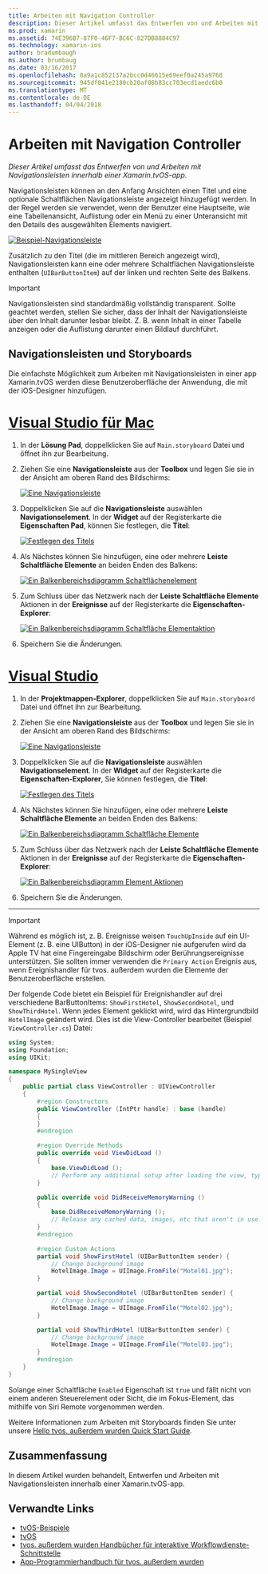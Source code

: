 ```yaml
---
title: Arbeiten mit Navigation Controller
description: Dieser Artikel umfasst das Entwerfen von und Arbeiten mit Navigationsleisten innerhalb einer Xamarin.tvOS-app.
ms.prod: xamarin
ms.assetid: 74E396B7-87F0-46F7-BC6C-827DB8884C97
ms.technology: xamarin-ios
author: bradumbaugh
ms.author: brumbaug
ms.date: 03/16/2017
ms.openlocfilehash: 8a9a1c852137a2bcc0d46615e69eef0a245a9768
ms.sourcegitcommit: 945df041e2180cb20af08b83cc703ecd1aedc6b0
ms.translationtype: MT
ms.contentlocale: de-DE
ms.lasthandoff: 04/04/2018
---
```

# <a name="working-with-navigation-controllers"></a>Arbeiten mit Navigation Controller

_Dieser Artikel umfasst das Entwerfen von und Arbeiten mit Navigationsleisten innerhalb einer Xamarin.tvOS-app._

Navigationsleisten können an den Anfang Ansichten einen Titel und eine optionale Schaltflächen Navigationsleiste angezeigt hinzugefügt werden. In der Regel werden sie verwendet, wenn der Benutzer eine Hauptseite, wie eine Tabellenansicht, Auflistung oder ein Menü zu einer Unteransicht mit den Details des ausgewählten Elements navigiert.

[![](navigation-bars-images/navbar01.png "Beispiel-Navigationsleiste")](navigation-bars-images/navbar01.png#lightbox)

Zusätzlich zu den Titel (die im mittleren Bereich angezeigt wird), Navigationsleisten kann eine oder mehrere Schaltflächen Navigationsleiste enthalten (`UIBarButtonItem`) auf der linken und rechten Seite des Balkens.

> [!IMPORTANT]
> Navigationsleisten sind standardmäßig vollständig transparent. Sollte geachtet werden, stellen Sie sicher, dass der Inhalt der Navigationsleiste über den Inhalt darunter lesbar bleibt. Z. B. wenn Inhalt in einer Tabelle anzeigen oder die Auflistung darunter einen Bildlauf durchführt.




<a name="Navigation-Bars-and-Storyboards" />

## <a name="navigation-bars-and-storyboards"></a>Navigationsleisten und Storyboards

Die einfachste Möglichkeit zum Arbeiten mit Navigationsleisten in einer app Xamarin.tvOS werden diese Benutzeroberfläche der Anwendung, die mit der iOS-Designer hinzufügen.

# <a name="visual-studio-for-mactabvsmac"></a>[Visual Studio für Mac](#tab/vsmac)


1. In der **Lösung Pad**, doppelklicken Sie auf `Main.storyboard` Datei und öffnet ihn zur Bearbeitung.
1. Ziehen Sie eine **Navigationsleiste** aus der **Toolbox** und legen Sie sie in der Ansicht am oberen Rand des Bildschirms: 

    [![](navigation-bars-images/navbar02.png "Eine Navigationsleiste")](navigation-bars-images/navbar02.png#lightbox)
1. Doppelklicken Sie auf die **Navigationsleiste** auswählen **Navigationselement**. In der **Widget** auf der Registerkarte die **Eigenschaften Pad**, können Sie festlegen, die **Titel**: 

    [![](navigation-bars-images/navbar03.png "Festlegen des Titels")](navigation-bars-images/navbar03.png#lightbox)
1. Als Nächstes können Sie hinzufügen, eine oder mehrere **Leiste Schaltfläche Elemente** an beiden Enden des Balkens: 

    [![](navigation-bars-images/navbar04.png "Ein Balkenbereichsdiagramm Schaltflächenelement")](navigation-bars-images/navbar04.png#lightbox)
1. Zum Schluss über das Netzwerk nach der **Leiste Schaltfläche Elemente** Aktionen in der **Ereignisse** auf der Registerkarte die **Eigenschaften-Explorer**: 

    [![](navigation-bars-images/navbar05.png "Ein Balkenbereichsdiagramm Schaltfläche Elementaktion")](navigation-bars-images/navbar05.png#lightbox)
1. Speichern Sie die Änderungen.


# <a name="visual-studiotabvswin"></a>[Visual Studio](#tab/vswin)


1. In der **Projektmappen-Explorer**, doppelklicken Sie auf `Main.storyboard` Datei und öffnet ihn zur Bearbeitung.
1. Ziehen Sie eine **Navigationsleiste** aus der **Toolbox** und legen Sie sie in der Ansicht am oberen Rand des Bildschirms: 

    [![](navigation-bars-images/navbar02-vs.png "Eine Navigationsleiste")](navigation-bars-images/navbar02-vs.png#lightbox)
1. Doppelklicken Sie auf die **Navigationsleiste** auswählen **Navigationselement**. In der **Widget** auf der Registerkarte die **Eigenschaften-Explorer**, Sie können festlegen, die **Titel**: 

    [![](navigation-bars-images/navbar03-vs.png "Festlegen des Titels")](navigation-bars-images/navbar03-vs.png#lightbox)
1. Als Nächstes können Sie hinzufügen, eine oder mehrere **Leiste Schaltfläche Elemente** an beiden Enden des Balkens: 

    [![](navigation-bars-images/navbar04-vs.png "Ein Balkenbereichsdiagramm Schaltfläche Elemente")](navigation-bars-images/navbar04-vs.png#lightbox)
1. Zum Schluss über das Netzwerk nach der **Leiste Schaltfläche Elemente** Aktionen in der **Ereignisse** auf der Registerkarte die **Eigenschaften-Explorer**: 

    [![](navigation-bars-images/navbar05-vs.png "Ein Balkenbereichsdiagramm Element Aktionen")](navigation-bars-images/navbar05-vs.png#lightbox)
1. Speichern Sie die Änderungen.


-----

> [!IMPORTANT]
> Während es möglich ist, z. B. Ereignisse weisen `TouchUpInside` auf ein UI-Element (z. B. eine UIButton) in der iOS-Designer nie aufgerufen wird da Apple TV hat eine Fingereingabe Bildschirm oder Berührungsereignisse unterstützen. Sie sollten immer verwenden die `Primary Action` Ereignis aus, wenn Ereignishandler für tvos. außerdem wurden die Elemente der Benutzeroberfläche erstellen.




Der folgende Code bietet ein Beispiel für Ereignishandler auf drei verschiedene BarButtonItems: `ShowFirstHotel`, `ShowSecondHotel`, und `ShowThirdHotel`. Wenn jedes Element geklickt wird, wird das Hintergrundbild `HotelImage` geändert wird. Dies ist die View-Controller bearbeitet (Beispiel `ViewController.cs`) Datei:

```csharp
using System;
using Foundation;
using UIKit;

namespace MySingleView
{
    public partial class ViewController : UIViewController
    {
        #region Constructors
        public ViewController (IntPtr handle) : base (handle)
        {
        }
        #endregion

        #region Override Methods
        public override void ViewDidLoad ()
        {
            base.ViewDidLoad ();
            // Perform any additional setup after loading the view, typically from a nib.
        }

        public override void DidReceiveMemoryWarning ()
        {
            base.DidReceiveMemoryWarning ();
            // Release any cached data, images, etc that aren't in use.
        }
        #endregion

        #region Custom Actions
        partial void ShowFirstHotel (UIBarButtonItem sender) {
            // Change background image
            HotelImage.Image = UIImage.FromFile("Motel01.jpg");
        }

        partial void ShowSecondHotel (UIBarButtonItem sender) {
            // Change background image
            HotelImage.Image = UIImage.FromFile("Motel02.jpg");
        }

        partial void ShowThirdHotel (UIBarButtonItem sender) {
            // Change background image
            HotelImage.Image = UIImage.FromFile("Motel03.jpg");
        }
        #endregion
    }
}
```

Solange einer Schaltfläche `Enabled` Eigenschaft ist `true` und fällt nicht von einem anderen Steuerelement oder Sicht, die im Fokus-Element, das mithilfe von Siri Remote vorgenommen werden.

Weitere Informationen zum Arbeiten mit Storyboards finden Sie unter unsere [Hello tvos. außerdem wurden Quick Start Guide](~/ios/tvos/get-started/hello-tvos.md). 

<a name="Summary" />

## <a name="summary"></a>Zusammenfassung

In diesem Artikel wurden behandelt, Entwerfen und Arbeiten mit Navigationsleisten innerhalb einer Xamarin.tvOS-app.



## <a name="related-links"></a>Verwandte Links

- [tvOS-Beispiele](https://developer.xamarin.com/samples/tvos/all/)
- [tvOS](https://developer.apple.com/tvos/)
- [tvos. außerdem wurden Handbücher für interaktive Workflowdienste-Schnittstelle](https://developer.apple.com/tvos/human-interface-guidelines/)
- [App-Programmierhandbuch für tvos. außerdem wurden](https://developer.apple.com/library/prerelease/tvos/documentation/General/Conceptual/AppleTV_PG/)

